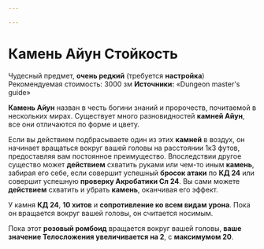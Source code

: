 ```yaml
---

---
```

# Камень Айун Стойкость

Чудесный предмет, **очень редкий** (требуется **настройка**)
Рекомендуемая стоимость: 3000 зм
**Источники:** «Dungeon master's guide»

**Камень Айун** назван в честь богини знаний и пророчеств, почитаемой в нескольких мирах. Существует много разновидностей **камней Айун**, все они отличаются по форме и цвету.

Если вы действием подбрасываете один из этих **камней** в воздух, он начинает вращаться вокруг вашей головы на расстоянии 1к3 футов, предоставляя вам постоянное преимущество. Впоследствии другое существо может **действием** схватить руками или чем-то иным **камень**, забирая его себе, если совершит успешный **бросок атаки** по **КД 24** или совершит успешную **проверку Акробатики Сл 24**. Вы сами можете **действием** схватить и убрать **камень**, оканчивая его эффект.

У камня **КД 24**, **10 хитов** и **сопротивление ко всем видам урона**. Пока он вращается вокруг вашей головы, он считается носимым.

Пока этот **розовый ромбоид** вращается вокруг вашей головы, **ваше значение Телосложения увеличивается на 2**, с **максимумом 20**.